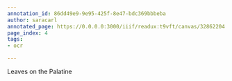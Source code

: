 ```yaml
---
annotation_id: 86dd49e9-9e95-425f-8e47-bdc369bbbeba
author: saracarl
annotated_page: https://0.0.0.0:3000/iiif/readux:t9vft/canvas/32862204.5243.emory.edu$4
page_index: 4
tags:
- ocr

---
```

<p>Leaves on the Palatine</p>